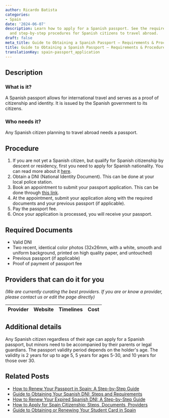 ```yaml
---
author: Ricardo Batista
categories:
- Spain
date: '2024-06-07'
description: Learn how to apply for a Spanish passport. See the required documents
  and step-by-step procedures for Spanish citizens to travel abroad.
draft: false
meta_title: Guide to Obtaining a Spanish Passport – Requirements & Procedure
title: Guide to Obtaining a Spanish Passport – Requirements & Procedure
translationKey: spain-passport_application
---
```


## Description
### What is it?
A Spanish passport allows for international travel and serves as a proof of citizenship and identity. It is issued by the Spanish government to its citizens.

### Who needs it?
Any Spanish citizen planning to travel abroad needs a passport.

## Procedure
1. If you are not yet a Spanish citizen, but qualify for Spanish citizenship by descent or residency, first you need to apply for Spanish nationality. You can read more about it [here](https://www.mjusticia.gob.es/cs/Satellite/Portal/en/ciudadanos/tramites-gestiones-personales/nacionalidad-residencia).
2. Obtain a DNI (National Identity Document). This can be done at your local police station.
3. Book an appointment to submit your passport application. This can be done through [this link](https://www.citapreviadnie.es/citaPreviaDniExp/).
4. At the appointment, submit your application along with the required documents and your previous passport (if applicable).
5. Pay the passport fee.
6. Once your application is processed, you will receive your passport.

## Required Documents
- Valid DNI
- Two recent, identical color photos (32x26mm, with a white, smooth and uniform background, printed on high quality paper, and untouched)
- Previous passport (if applicable)
- Proof of payment of passport fee 

## Providers that can do it for you

_(We are currently curating the best providers. If you are or know a provider, please contact us or edit the page directly)_

| Provider        |     Website     |     Timelines    |       Cost      |
| :-------------: | :-------------: |  :-------------: | :-------------: |

## Additional details
Any Spanish citizen regardless of their age can apply for a Spanish passport, but minors need to be accompanied by their parents or legal guardians. The passport validity period depends on the holder's age. The validity is 2 years for up to age 5, 5 years for ages 5-30, and 10 years for those over 30.

## Related Posts

- [How to Renew Your Passport in Spain: A Step-by-Step Guide](https://tramitit.com/english/guides/spain/passport_renewal/)
- [Guide to Obtaining Your Spanish DNI: Steps and Requirements](https://tramitit.com/english/guides/spain/id_card_application/)
- [How to Renew Your Expired Spanish DNI: A Step-by-Step Guide](https://tramitit.com/english/guides/spain/id_card_renewal/)
- [How to Apply for Spain Citizenship: Steps, Documents, Providers](https://tramitit.com/english/guides/spain/citizenship_application/)
- [Guide to Obtaining or Renewing Your Student Card in Spain](https://tramitit.com/english/guides/spain/initial_or_renewal_student_card_for_foreigners/)